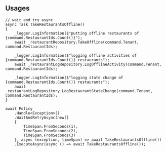 ## Usages

    // wait and try async
    async Task TakeRestaurantsOffline()
    {
        _logger.LogInformation($"putting offline restaurants of {command.RestaurantIds.Count()}");
        await _restaurantRepository.TakeOffline(command.Tenant, command.RestaurantIds);

        _logger.LogInformation($"logging offline activities of {command.RestaurantIds.Count()} restaurants");
        await _restaurantLogRepository.LogOfflineActivity(command.Tenant, command.RestaurantIds);

        _logger.LogInformation($"logging state change of {command.RestaurantIds.Count()} restaurants");
        await _restaurantLogRepository.LogRestaurantStateChange(command.Tenant, command.RestaurantIds);
    }

    await Policy
        .Handle<Exception>()
        .WaitAndRetryAsync(new[]
        {
            TimeSpan.FromSeconds(1),
            TimeSpan.FromSeconds(2),
            TimeSpan.FromSeconds(3)
        }, async (exception, timeSpan) => await TakeRestaurantsOffline())
        .ExecuteAsync(async () => await TakeRestaurantsOffline());
